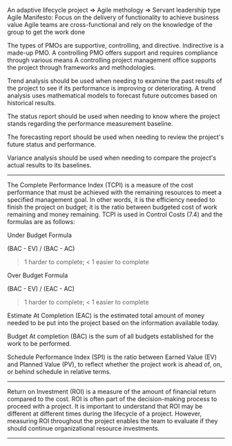 An adaptive lifecycle project => Agile methology => Servant leadership type
Agile Manifesto: Focus on the delivery of functionality to achieve business value
Agile teams are cross-functional and rely on the knowledge of the group to get the work done

The types of PMOs are supportive, controlling, and directive. Indirective is a made-up PMO. 
A controlling PMO offers support and requires compliance through various means
A controlling project management office supports the project through frameworks and methodologies.

Trend analysis should be used when needing to examine the past results of the project to see if its performance is improving or deteriorating. A trend analysis uses mathematical models to forecast future outcomes based on historical results. 

The status report should be used when needing to know where the project stands regarding the performance measurement baseline. 

The forecasting report should be used when needing to review the project's future status and performance. 

Variance analysis should be used when needing to compare the project's actual results to its baselines.


---
The Complete Performance Index (TCPI) is a measure of the cost performance that must be achieved with the remaining resources to meet a specified management goal. In other words, it is the efficiency needed to finish the project on budget; it is the ratio between budgeted cost of work remaining and money remaining. TCPI is used in Control Costs (7.4) and the formulas are as follows:

Under Budget Formula

(BAC - EV) / (BAC - AC)

> 1 harder to complete; < 1 easier to complete

Over Budget Formula

(BAC - EV) / (EAC - AC)

> 1 harder to complete; < 1 easier to complete

Estimate At Completion (EAC) is the estimated total amount of money needed to be put into the project based on the information available today.

Budget At completion (BAC) is the sum of all budgets established for the work to be performed.

Schedule Performance Index (SPI) is the ratio between Earned Value (EV) and Planned Value (PV), to reflect whether the project work is ahead of, on, or behind schedule in relative terms.

-----
Return on Investment (ROI) is a measure of the amount of financial return compared to the cost. ROI is often part of the decision-making process to proceed with a project. It is important to understand that ROI may be different at different times during the lifecycle of a project. However, measuring ROI throughout the project enables the team to evaluate if they should continue organizational resource investments.

---
